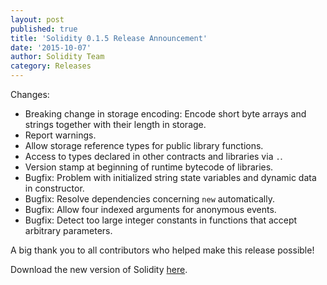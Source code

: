 ```yaml
---
layout: post
published: true
title: 'Solidity 0.1.5 Release Announcement'
date: '2015-10-07'
author: Solidity Team
category: Releases
---
```


Changes:
- Breaking change in storage encoding: Encode short byte arrays and strings together with their length in storage.
- Report warnings.
- Allow storage reference types for public library functions.
- Access to types declared in other contracts and libraries via `.`.
- Version stamp at beginning of runtime bytecode of libraries.
- Bugfix: Problem with initialized string state variables and dynamic data in constructor.
- Bugfix: Resolve dependencies concerning `new` automatically.
- Bugfix: Allow four indexed arguments for anonymous events.
- Bugfix: Detect too large integer constants in functions that accept arbitrary parameters.


A big thank you to all contributors who helped make this release possible!

Download the new version of Solidity [here](https://github.com/ethereum/solidity/releases/tag/v0.1.5).
  